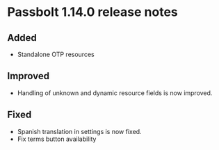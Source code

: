 # Passbolt 1.14.0 release notes

## Added
- Standalone OTP resources

## Improved
- Handling of unknown and dynamic resource fields is now improved.

## Fixed
- Spanish translation in settings is now fixed.
- Fix terms button availability
